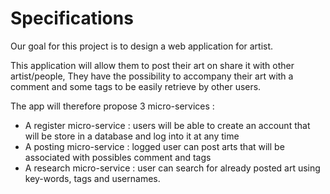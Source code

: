 # Specifications

Our goal for this project is to design a web application for artist.

This application will allow them to post their art on share it with other artist/people,
They have the possibility to accompany their art with a comment and some tags to be easily retrieve by other users.

The app will therefore propose 3 micro-services :

- A register micro-service : users will be able to create an account that will be store in a database and log into it at any time
- A posting micro-service : logged user can post arts that will be associated with possibles comment and tags
- A research micro-service : user can search for already posted art using key-words, tags and usernames.
